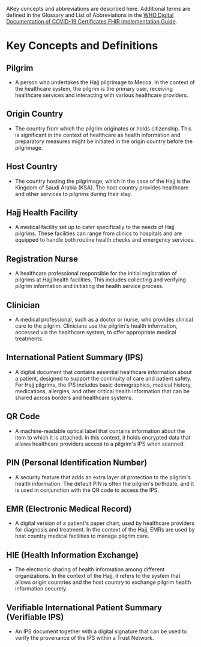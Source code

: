 AKey concepts and abbreviations are described here. Additional terms are defined in the Glossary and List of Abbreviations in the [WHO Digital Documentation of COVID-19 Certificates FHIR Implementation Guide](https://worldhealthorganization.github.io/ddcc/concepts.html).
# Key Concepts and Definitions

## **Pilgrim**
- A person who undertakes the Hajj pilgrimage to Mecca. In the context of the healthcare system, the pilgrim is the primary user, receiving healthcare services and interacting with various healthcare providers.

## **Origin Country**
- The country from which the pilgrim originates or holds citizenship. This is significant in the context of healthcare as health information and preparatory measures might be initiated in the origin country before the pilgrimage.

## **Host Country**
- The country hosting the pilgrimage, which in the case of the Hajj is the Kingdom of Saudi Arabia (KSA). The host country provides healthcare and other services to pilgrims during their stay.

## **Hajj Health Facility**
- A medical facility set up to cater specifically to the needs of Hajj pilgrims. These facilities can range from clinics to hospitals and are equipped to handle both routine health checks and emergency services.

## **Registration Nurse**
- A healthcare professional responsible for the initial registration of pilgrims at Hajj health facilities. This includes collecting and verifying pilgrim information and initiating the health service process.

## **Clinician**
- A medical professional, such as a doctor or nurse, who provides clinical care to the pilgrim. Clinicians use the pilgrim's health information, accessed via the healthcare system, to offer appropriate medical treatments.

## **International Patient Summary (IPS)**
- A digital document that contains essential healthcare information about a patient, designed to support the continuity of care and patient safety. For Hajj pilgrims, the IPS includes basic demographics, medical history, medications, allergies, and other critical health information that can be shared across borders and healthcare systems.

## **QR Code**
- A machine-readable optical label that contains information about the item to which it is attached. In this context, it holds encrypted data that allows healthcare providers access to a pilgrim's IPS when scanned.

## **PIN (Personal Identification Number)**
- A security feature that adds an extra layer of protection to the pilgrim's health information. The default PIN is often the pilgrim's birthdate, and it is used in conjunction with the QR code to access the IPS.

## **EMR (Electronic Medical Record)**
- A digital version of a patient's paper chart, used by healthcare providers for diagnosis and treatment. In the context of the Hajj, EMRs are used by host country medical facilities to manage pilgrim care.

## **HIE (Health Information Exchange)**
- The electronic sharing of health information among different organizations. In the context of the Hajj, it refers to the system that allows origin countries and the host country to exchange pilgrim health information securely.

## **Verifiable International Patient Summary (Verifiable IPS)**
- An IPS document together with a digital signature that can be used to verify the provenance of the IPS within a Trust Network.
